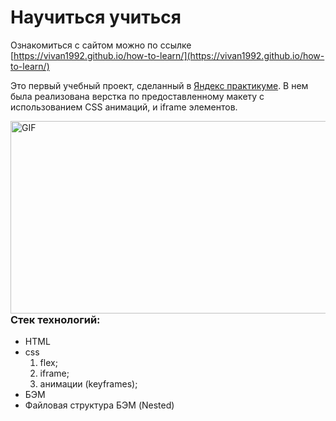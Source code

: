 # Научиться учиться
Ознакомиться с сайтом можно по ссылке [https://vivan1992.github.io/how-to-learn/](https://vivan1992.github.io/how-to-learn/)

Это первый учебный проект, сделанный в [Яндекс практикуме](https://practicum.yandex.ru). В нем была реализована верстка по предоставленному макету с использованием CSS анимаций, и iframe элементов.

<img align="left" alt="GIF" src="https://github.com/vivan1992/how-to-learn/blob/c9d651ad31df021340a4d6e72556ab7d15fd7f4a/previewHowToLearn.gif?raw=true" width="640" height="308" />

### Стек технологий:

* HTML
* css
  1. flex;
  2. iframe;
  3. анимации (keyframes);
* БЭМ
* Файловая структура БЭМ (Nested)

